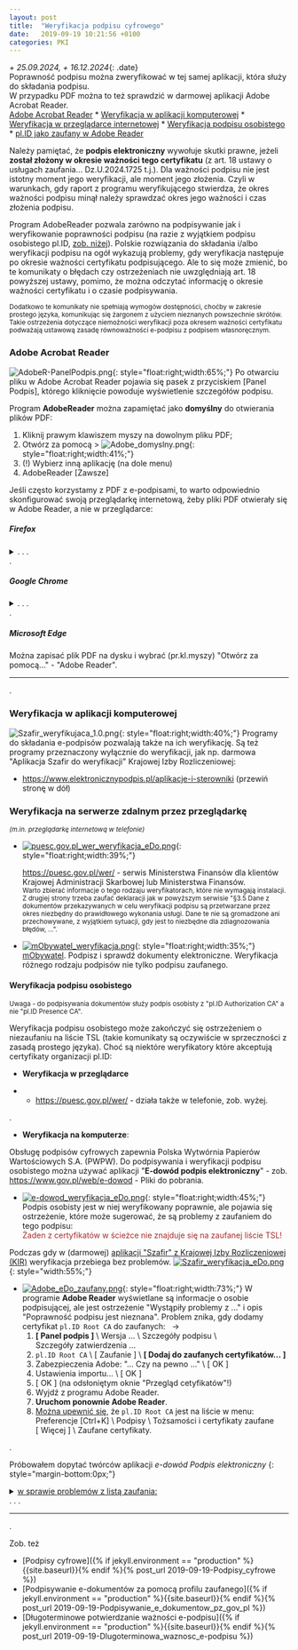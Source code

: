 ```yaml
---
layout: post
title:  "Weryfikacja podpisu cyfrowego"
date:   2019-09-19 10:21:56 +0100
categories: PKI
---
```


_+ 25.09.2024, + 16.12.2024_{: .date}  
Poprawność podpisu można zweryfikować w tej samej aplikacji, która służy do składania podpisu.  
W przypadku PDF można to też sprawdzić w darmowej aplikacji Adobe Acrobat Reader.  
[Adobe Acrobat Reader]({{site.url}}{{site.baseurl}}{{page.url}}#adobe-acrobat-reader) *
[Weryfikacja w aplikacji komputerowej]({{site.url}}{{site.baseurl}}{{page.url}}#weryfikacja-w-aplikacji-komputerowej) *
[Weryfikacja w przeglądarce internetowej]({{site.url}}{{site.baseurl}}{{page.url}}#weryfikacja-na-serwerze-zdalnym-przez-przeglądarkę) *
[Weryfikacja podpisu osobistego]({{site.url}}{{site.baseurl}}{{page.url}}#weryfikacja-podpisu-osobistego) *
[pl.ID jako zaufany w Adobe Reader]({{site.url}}{{site.baseurl}}{{page.url}}#pl_ID_zaufany_w_Adobe) 

<style>.smaller{font-size:smaller;} .date{font-size:smaller;color:#828282;} .answ{font-size:smaller;color:DarkSlateBlue;}
blockquote{font-style: normal;letter-spacing: 0px;}</style>

Należy pamiętać, że **podpis elektroniczny** wywołuje skutki prawne, jeżeli **został złożony w okresie ważności tego certyfikatu** (z art. 18 ustawy o usługach zaufania... Dz.U.2024.1725 t.j.). Dla ważności podpisu nie jest istotny moment jego weryfikacji, ale moment jego złożenia. Czyli w warunkach, gdy raport z programu weryfikującego stwierdza, że okres ważności podpisu minął należy sprawdzać okres jego ważności i czas złożenia podpisu.

Program AdobeReader pozwala zarówno na podpisywanie jak i weryfikowanie poprawności podpisu (na razie z wyjątkiem podpisu osobistego pl.ID, [zob. niżej]({{site.url}}{{site.baseurl}}{{page.url}}#pl_ID_zaufany_w_Adobe)). Polskie rozwiązania do składania i/albo weryfikacji podpisu na ogół wykazują problemy, gdy weryfikacja następuje po okresie ważności certyfikatu podpisującego. Ale to się może zmienić, bo te komunikaty o błędach czy ostrzeżeniach nie uwzględniają art. 18 powyższej ustawy, pomimo, że można odczytać informację o okresie ważności certyfikatu i o czasie podpisywania. 

<small>
Dodatkowo te komunikaty nie spełniają wymogów dostępności, choćby w zakresie prostego języka, komunikując się żargonem z użyciem nieznanych powszechnie skrótów.
Takie ostrzeżenia dotyczące niemożności weryfikacji poza okresem ważności certyfikatu podważają ustawową zasadę równoważności e-podpisu z podpisem własnoręcznym.
</small>

### Adobe Acrobat Reader

![AdobeR-PanelPodpis.png]({{site.baseurl}}/assets/img/AdobeR-PanelPodpis.png "AdobeR-PanelPodpis.png"){: style="float:right;width:65%;"}
Po otwarciu pliku w Adobe Acrobat Reader pojawia się pasek z przyciskiem [Panel Podpis], którego kliknięcie powoduje wyświetlenie szczegółów podpisu.

Program **AdobeReader** można zapamiętać jako **domyślny** do otwierania plików PDF: 
1. Kliknij prawym klawiszem myszy na dowolnym pliku PDF;
2. Otwórz za pomocą >
   ![Adobe_domyslny.png]({{site.baseurl}}/assets/img/Adobe_domyslny.png "Adobe_domyslny.png"){: style="float:right;width:41%;"}
3. (!) Wybierz inną aplikację (na dole menu)
4. AdobeReader [Zawsze]

Jeśli często korzystamy z PDF z e-podpisami, to warto odpowiednio skonfigurować swoją przeglądarkę internetową, żeby pliki PDF otwierały się w Adobe Reader, a nie w przeglądarce:

##### Firefox

<details markdown=1><summary markdown="span"> . . . </summary>
![Firefox_PDF_Acrobat.png]({{site.baseurl}}/assets/img/Firefox_PDF_Acrobat.png "Firefox_PDF_Acrobat.png"){: style="float:right;width:65%;"}

Firefox `Ξ` (z prawej) \ `Ustawienia` \ `Ogólne` -  
przewijam w dół do sekcji \ `Aplikacje` \  
(typ) `Dokument PDF` \ `Użyj domyślnej aplikacji systemu Windows`  
albo wybieramy `Adobe Reader`  
w `Użyj innej aplikacji...`
</details>
.

##### Google Chrome

<details markdown=1><summary markdown="span"> . . . </summary>
![Chrome_PDF_Acrobat.png]({{site.baseurl}}/assets/img/Chrome_PDF_Acrobat.png "Chrome_PDF_Acrobat.png"){: style="float:right;width:40%;"}
Google Chrome \ (po kliknięciu na plik PDF) 1. `Pobierz` \ 2. `Pobrane pliki` (powyżej) - otwiera się historia pobierania \ (prawy klawisz myszy na nazwie pliku PDF) `Otwórz w przeglądarce systemowej` albo  
`Zawsze otwieraj w przeglądarce systemowej`

Oczywiście jako przeglądarkę PDF należy ustawić Adobe Reader.
</details>
.

##### Microsoft Edge

Można zapisać plik PDF na dysku i wybrać (pr.kl.myszy) "Otwórz za pomocą..." - "Adobe Reader".

------
.


### Weryfikacja w aplikacji komputerowej

![Szafir_weryfikujaca_1.0.png]({{site.baseurl}}/assets/img/Szafir_weryfikujaca_1.0.png "Szafir_weryfikujaca_1.0.png"){: style="float:right;width:40%;"}
Programy do składania e-podpisów pozwalają także na ich weryfikację. Są też programy przeznaczony wyłącznie do weryfikacji, jak np. darmowa "Aplikacja Szafir do weryfikacji" Krajowej Izby Rozliczeniowej:
* <https://www.elektronicznypodpis.pl/aplikacje-i-sterowniki> (przewiń stronę w dół)

### Weryfikacja na serwerze zdalnym przez przeglądarkę

<small>_(m.in. przeglądarkę internetową w telefonie)_</small>

* [![puesc.gov.pl_wer_weryfikacja_eDo.png]({{site.baseurl}}/assets/img/puesc.gov.pl_wer_weryfikacja_eDo.png "puesc.gov.pl_wer_weryfikacja_eDo.png")]({{site.baseurl}}/assets/img/puesc.gov.pl_wer_weryfikacja_eDo.png "puesc.gov.pl_wer_weryfikacja_eDo.png"){: style="float:right;width:39%;"}

  <https://puesc.gov.pl/wer/> - serwis Ministerstwa Finansów dla klientów Krajowej Administracji Skarbowej lub Ministerstwa Finansów.  
  <small>Warto zbierać informacje o tego rodzaju weryfikatorach, które nie wymagają instalacji. Z drugiej strony trzeba zaufać deklaracji 
  jak w powyższym serwisie "§3.5 Dane z dokumentów przekazywanych w celu weryfikacji podpisu są przetwarzane przez okres niezbędny do 
  prawidłowego wykonania usługi. Dane te nie są gromadzone ani przechowywane, z wyjątkiem sytuacji, gdy jest to niezbędne dla 
  zdiagnozowania błędów, ...".</small>
* [![mObywatel_weryfikacja.png]({{site.baseurl}}/assets/img/mObywatel_weryfikacja.png "mObywatel_weryfikacja.png")]({{site.baseurl}}/assets/img/mObywatel_weryfikacja.png "mObywatel_weryfikacja.png"){: style="float:right;width:35%;"}
[mObywatel](https://moj.gov.pl/nforms/signer/upload?xFormsAppName=SIGNER). Podpisz i sprawdź dokumenty elektroniczne. Weryfikacja różnego rodzaju podpisów nie tylko podpisu zaufanego.


#### Weryfikacja podpisu osobistego

<small>Uwaga - do podpisywania dokumentów służy podpis osobisty z "pl.ID Authorization CA" a nie "pl.ID Presence CA". </small>

Weryfikacja podpisu osobistego może zakończyć się ostrzeżeniem o niezaufaniu na liście TSL (takie komunikaty są oczywiście w sprzeczności z zasadą prostego języka). Choć są niektóre weryfikatory które akceptują certyfikaty organizacji pl.ID:

* **Weryfikacja w przeglądarce**

*    * <https://puesc.gov.pl/wer/> - działa także w telefonie, zob. wyżej.

. 

* **Weryfikacja na komputerze**:


Obsługę podpisów cyfrowych zapewnia Polska Wytwórnia Papierów Wartościowych S.A. (PWPW). Do podpisywania i weryfikacji podpisu osobistego można używać aplikacji "**E-dowód podpis elektroniczny**" - zob. <https://www.gov.pl/web/e-dowod> - Pliki do pobrania.


* [![e-dowod_weryfikacja_eDo.png]({{site.baseurl}}/assets/img/e-dowod_weryfikacja_eDo.png "e-dowod_weryfikacja_eDo.png")]({{site.baseurl}}/assets/img/e-dowod_weryfikacja_eDo.png "e-dowod_weryfikacja_eDo.png"){: style="float:right;width:45%;"} 
     Podpis osobisty jest w niej weryfikowany poprawnie, ale pojawia się ostrzeżenie, które może sugerować, że są problemy z zaufaniem do tego podpisu:  
     <span style="color: brown;">Żaden z certyfikatów w ścieżce nie znajduje się na zaufanej liście TSL!</span> 

Podczas gdy w (darmowej) [aplikacji "Szafir" z Krajowej Izby Rozliczeniowej (KIR)](https://www.elektronicznypodpis.pl/aplikacje-i-sterowniki) 
weryfikacja przebiega bez problemów.
[![Szafir_weryfikacja_eDo.png]({{site.baseurl}}/assets/img/Szafir_weryfikacja_eDo.png "Szafir_weryfikacja_eDo.png")]({{site.baseurl}}/assets/img/Szafir_weryfikacja_eDo.png "Szafir_weryfikacja_eDo.png")
{: style="width:55%;"}


* <a name="pl_ID_zaufany_w_Adobe"></a>
 [![Adobe_eDo_zaufany.png]({{site.baseurl}}/assets/img/Adobe_eDo_zaufany.png "Adobe_eDo_zaufany.png")]({{site.baseurl}}/assets/img/Adobe_eDo_zaufany_i_dalej.png "Adobe_eDo_zaufany_i_dalej.png"){: style="float:right;width:73%;"} 
  W programie **Adobe Reader** wyświetlane są informacje o osobie podpisującej, ale jest ostrzeżenie "Wystąpiły problemy z ..." i opis "Poprawność podpisu jest nieznana". Problem znika, gdy dodamy certyfikat `pl.ID Root CA` do zaufanych:   →
    1. **[ Panel podpis ]** \ Wersja ... \ Szczegóły podpisu \ Szczegóły zatwierdzenia ...
    2. `pl.ID Root CA` \ [ Zaufanie ] \ **[ Dodaj do zaufanych certyfikatów... ]**
    3. Zabezpieczenia Adobe: "... Czy na pewno ..." \ [ OK ]
    4. Ustawienia importu... \ [ OK ]
    5. [ OK ] (na odsłoniętym oknie "Przegląd cetyfikatów"!)
    6. Wyjdź z programu Adobe Reader.
    7. **Uruchom ponownie Adobe Reader**.
    8. [Można upewnić się]({{site.baseurl}}/assets/img/Adobe_eDo_ZaufaneCertyfikaty.png "Adobe_eDo_ZaufaneCertyfikaty.png"), 
       że `pl.ID Root CA` jest na liście w menu: Preferencje [Ctrl+K] \ Podpisy \ Tożsamości i certyfikaty zaufane [ Więcej ] \ Zaufane certyfikaty.

.

Próbowałem dopytać twórców aplikacji _e-dowód Podpis elektroniczny_
{: style="margin-bottom:0px;"}

<details markdown=1><summary markdown="span"><u>w sprawie problemów z listą zaufania:</u> <br/> . . .</summary>


Na moje kolejne zapytanie w tej sprawie do PWPW ServiceDesk:
{: style="color: MidnightBlue;"}
> Zastanawiam się, czy jednak nie warto pociągnąć tematu. Skoro można jakoś usprawnić weryfikację w Adobe Reader, to może da się jakoś złagodzić ostrzeżenie w tej aplikacji. Uważam, że jest ono mocno niepokojące i zniechęcające do używania podpisu osobistego.  
Inna sprawa to adres http://repo.e-dowod.gov.pl/certs/ - czy nie warto przenieść certyfikatów na serwer z certyfikatem?
{: .smaller}

otrzymałem odpowiedź z PWPW ServiceDesk, że to sprawa MSWiA, a nie weryfikacji w aplikacji:
{: style="color: MidnightBlue;"}

>Szanowny Użytkowniku, 
dziękujemy za przesłane uwagi, zostały przekazane do Menadżera Produktu.  
Finalnie tylko CPD MSWiA, jako prawny wystawca certyfikatów, może zawnioskować o zmiany. Dotyczy to również Repozytorium.  
Ponieważ tematy nie dotyczą wprost działania aplikacji e-dowód Podpis elektroniczny (brak zadań do wykonania dla pomocy technicznej), zgłoszenia zostają rozwiązane.
{: .answ}

Na moje poprzednie zapytanie otrzymałem odpowiedź z PWPW ServiceDesk, która nie odniosła się do treści ostrzeżenia, tylko do weryfikacji w Adobe Reader:
{: style="color: MidnightBlue;"}

> Każdy podpis złożony przy użyciu e-dowodu można zweryfikować w narzędziu e-dowód Podpis elektroniczny możliwym do pobrania z <https://www.gov.pl/web/e-dowod>.
{: .answ}
> Status weryfikacji w oprogramowaniu Adobe Acrobat Reader „Tożsamość autora podpisu nie jest znana …” (weryfikacja „na żółto”) wynika z faktu, iż Adobe prowadzi własną listę zaufanych urzędów CA Adobe Approved Trust List (AATL) na której znajdują się certyfikowani przez Adobe wystawcy oraz wystawcy z listy TSL (europejska lista dostawców usług zaufanych).  
Status ten nie oznacza, że złożony podpis jest niepoprawny („weryfikacja na czerwono”), lecz to, że certyfikat którym się posłużono nie jest traktowany jako zaufany w tym oprogramowaniu.
{: .answ}
> Aby podpis osobisty złożony przy użyciu e-dowodu weryfikował się poprawnie w Adobe Acrobat Reader, wystawca certyfikatów e-dowodu (MSWiA) powinien wystąpić do firmy Adobe o wpisanie na listę AATL urzędu PL.ID Root CA lub notyfikować ten urząd w ramach Unii Europejskiej.  
Do czasu zakończenia formalnych procedur certyfikacji można samodzielnie dodać CA PLID do listy zaufanych w Adobe Acrobat Reader. W tym celu należy zaimportować certyfikaty CA urzędów: PLID_Root_CA, PLID_Authorization_CA_*, (do pobrania z http://repo.e-dowod.gov.pl/certs/) do magazynu zaufanych certyfikatów w Adobe Acrobat Reader:  
   
menu -> Edycja -> Preferencje -> Podpisy -> Tożsamości i certyfikaty zaufane -> Więcej -> Zaufane certyfikaty.  
   
Tutaj należy po kolei zaimportować (Importuj) i zaufać wybranym CA:
- PLID_Root_CA,
- PLID_Authorization_CA_20190221,
- PLID_Authorization_CA_20191207,
- PLID_Authorization_CA_20201202.
{: .answ}
> Po wykonaniu powyższego należy zamknąć aplikację, otworzyć na nowo i ponownie zweryfikować pliki.  
Podpisy złożone przy użyciu e-dowodu powinny być weryfikowane „na zielono”.  
   
Pozdrawiamy  
Zespół eDO
{: .answ}

</details>

- - - -

.

Zob. też 
* [Podpisy cyfrowe]({% if jekyll.environment == "production" %}{{site.baseurl}}{% endif %}{% post_url 2019-09-19-Podpisy_cyfrowe %})
* [Podpisywanie e-dokumentów za pomocą profilu zaufanego]({% if jekyll.environment == "production" %}{{site.baseurl}}{% endif %}{% post_url 2019-09-19-Podpisywanie_e_dokumentow_pz_gov_pl %})
* [Długoterminowe potwierdzanie ważności e-podpisu]({% if jekyll.environment == "production" %}{{site.baseurl}}{% endif %}{% post_url 2019-09-19-Dlugoterminowa_waznosc_e-podpisu %})


<!-- {% unless jekyll.environment %} -->
<script>

(function() {
  const images = document.getElementsByTagName('img'); 
  for(let i = 0; i < images.length; i++) {
    images[i].src = images[i].src.replace('%7B%7Bsite.baseurl%7D%7D','..');
  } //{{site.baseurl}} - without spaces!  
})();

</script>
<!-- {% endunless %} -->